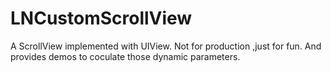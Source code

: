 # LNCustomScrollView
A ScrollView implemented with UIView. Not for production ,just for fun. And provides demos to coculate those dynamic parameters.
